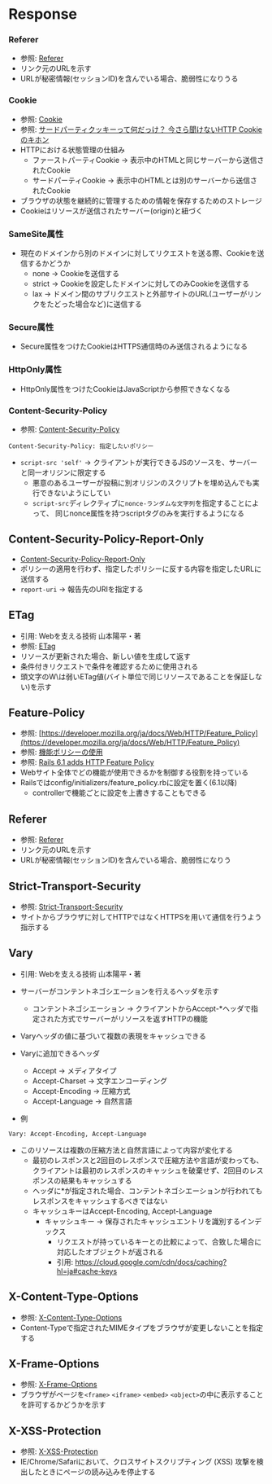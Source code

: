 # Response
### Referer
- 参照: [Referer](https://developer.mozilla.org/ja/docs/Web/HTTP/Headers/Referer)
- リンク元のURLを示す
- URLが秘密情報(セッションID)を含んでいる場合、脆弱性になりうる

### Cookie
- 参照: [Cookie](https://developer.mozilla.org/ja/docs/Web/HTTP/Headers/Cookie)
- 参照: [サードパーティクッキーって何だっけ？ 今さら聞けないHTTP Cookieのキホン](https://webtan.impress.co.jp/e/2017/10/03/27016)
- HTTPにおける状態管理の仕組み
  - ファーストパーティCookie -> 表示中のHTMLと同じサーバーから送信されたCookie
  - サードパーティCookie -> 表示中のHTMLとは別のサーバーから送信されたCookie
- ブラウザの状態を継続的に管理するための情報を保存するためのストレージ
- Cookieはリソースが送信されたサーバー(origin)と紐づく

### SameSite属性
- 現在のドメインから別のドメインに対してリクエストを送る際、Cookieを送信するかどうか
  - none -> Cookieを送信する
  - strict -> Cookieを設定したドメインに対してのみCookieを送信する
  - lax -> ドメイン間のサブリクエストと外部サイトのURL(ユーザーがリンクをたどった場合など)に送信する

### Secure属性
- Secure属性をつけたCookieはHTTPS通信時のみ送信されるようになる

### HttpOnly属性
- HttpOnly属性をつけたCookieはJavaScriptから参照できなくなる

### Content-Security-Policy
- 参照: [Content-Security-Policy](https://developer.mozilla.org/ja/docs/Web/HTTP/CSP)
```
Content-Security-Policy: 指定したいポリシー
```
- `script-src 'self'` -> クライアントが実行できるJSのソースを、サーバーと同一オリジンに限定する
  - 悪意のあるユーザーが投稿に別オリジンのスクリプトを埋め込んでも実行できないようにしてい
  - `script-src`ディレクティブに`nonce-ランダムな文字列`を指定することによって、
  同じnonce属性を持つscriptタグのみを実行するようになる

## Content-Security-Policy-Report-Only
- [Content-Security-Policy-Report-Only](https://developer.mozilla.org/ja/docs/Web/HTTP/Headers/Content-Security-Policy-Report-Only)
- ポリシーの適用を行わず、指定したポリシーに反する内容を指定したURLに送信する
- `report-uri` -> 報告先のURIを指定する

## ETag
- 引用: Webを支える技術 山本陽平・著
- 参照: [ETag](https://developer.mozilla.org/ja/docs/Web/HTTP/Headers/ETag)
- リソースが更新された場合、新しい値を生成して返す
- 条件付きリクエストで条件を確認するために使用される
- 頭文字のW\は弱いETag値(バイト単位で同じリソースであることを保証しない)を示す

## Feature-Policy
- 参照: [https://developer.mozilla.org/ja/docs/Web/HTTP/Feature_Policy](https://developer.mozilla.org/ja/docs/Web/HTTP/Feature_Policy)
- 参照: [機能ポリシーの使用](https://developer.mozilla.org/ja/docs/Web/HTTP/Feature_Policy/Using_Feature_Policy)
- 参照: [Rails 6.1 adds HTTP Feature Policy](https://blog.saeloun.com/2019/10/01/rails-6-1-adds-http-feature-policy.html)
- Webサイト全体でどの機能が使用できるかを制御する役割を持っている
- Railsではconfig/initializers/feature_policy.rbに設定を置く(6.1以降)
  - controllerで機能ごとに設定を上書きすることもできる

## Referer
- 参照: [Referer](https://developer.mozilla.org/ja/docs/Web/HTTP/Headers/Referer)
- リンク元のURLを示す
- URLが秘密情報(セッションID)を含んでいる場合、脆弱性になりう

## Strict-Transport-Security
- 参照: [Strict-Transport-Security](https://developer.mozilla.org/ja/docs/Web/HTTP/Headers/Strict-Transport-Security)
- サイトからブラウザに対してHTTPではなくHTTPSを用いて通信を行うよう指示する

## Vary
- 引用: Webを支える技術 山本陽平・著
- サーバーがコンテントネゴシエーションを行えるヘッダを示す
  - コンテントネゴシエーション -> クライアントからAccept-\*ヘッダで指定された方式でサーバーがリソースを返すHTTPの機能
- Varyヘッダの値に基づいて複数の表現をキャッシュできる
- Varyに追加できるヘッダ
  - Accept -> メディアタイプ
  - Accept-Charset -> 文字エンコーディング
  - Accept-Encoding -> 圧縮方式
  - Accept-Language -> 自然言語

- 例
```
Vary: Accept-Encoding, Accept-Language
```
- このリソースは複数の圧縮方法と自然言語によって内容が変化する
  - 最初のレスポンスと2回目のレスポンスで圧縮方法や言語が変わっても、
  クライアントは最初のレスポンスのキャッシュを破棄せず、2回目のレスポンスの結果もキャッシュする
  - ヘッダに\*が指定された場合、コンテントネゴシエーションが行われてもレスポンスをキャッシュするべきではない
  - キャッシュキーはAccept-Encoding, Accept-Language
    - キャッシュキー -> 保存されたキャッシュエントリを識別するインデックス
      - リクエストが持っているキーとの比較によって、合致した場合に対応したオブジェクトが返される
      - 引用: https://cloud.google.com/cdn/docs/caching?hl=ja#cache-keys

## X-Content-Type-Options
- 参照: [X-Content-Type-Options](https://developer.mozilla.org/ja/docs/Web/HTTP/Headers/X-Content-Type-Options)
- Content-Typeで指定されたMIMEタイプをブラウザが変更しないことを指定する

## X-Frame-Options
- 参照: [X-Frame-Options](https://developer.mozilla.org/ja/docs/Web/HTTP/X-Frame-Options)
- ブラウザがページを`<frame>` `<iframe>` `<embed>` `<object>`の中に表示することを許可するかどうかを示す

## X-XSS-Protection
- 参照: [X-XSS-Protection](https://developer.mozilla.org/ja/docs/Web/HTTP/Headers/X-XSS-Protection)
-  IE/Chrome/Safariにおいて、クロスサイトスクリプティング (XSS) 攻撃を検出したときにページの読み込みを停止する
